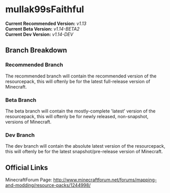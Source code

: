 # mullak99sFaithful

**Current Recommended Version:** _v1.13_  
**Current Beta Version:** _v1.14-BETA2_  
**Current Dev Version:** _v1.14-DEV_  

## Branch Breakdown

### Recommended Branch

The recommended branch will contain the recommended version of the resourcepack, this will oftenly be for the latest full-release version of Minecraft.

### Beta Branch

The beta branch will contain the mostly-complete 'latest' version of the resourcepack, this will oftenly be for newly released, non-snapshot, versions of Minecraft.

### Dev Branch

The dev branch will contain the absolute latest version of the resourcepack, this will oftenly be for the latest snapshot/pre-release version of Minecraft.

## Official Links

MinecraftForum Page: http://www.minecraftforum.net/forums/mapping-and-modding/resource-packs/1244998/
